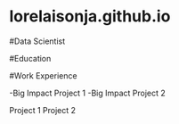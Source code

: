 # lorelaisonja.github.io


#Data Scientist

#Education

#Work Experience


-Big Impact Project 1
-Big Impact Project 2

Project 1
Project 2
